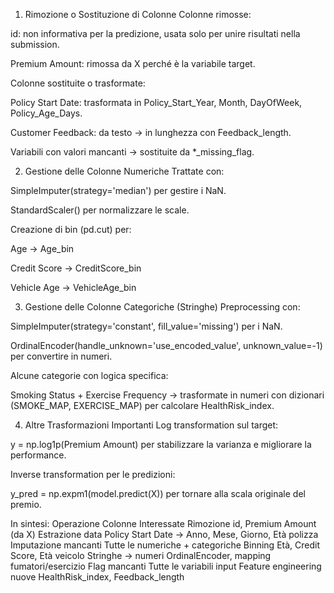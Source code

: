 1. Rimozione o Sostituzione di Colonne
Colonne rimosse:

id: non informativa per la predizione, usata solo per unire risultati nella submission.

Premium Amount: rimossa da X perché è la variabile target.

Colonne sostituite o trasformate:

Policy Start Date: trasformata in Policy_Start_Year, Month, DayOfWeek, Policy_Age_Days.

Customer Feedback: da testo → in lunghezza con Feedback_length.

Variabili con valori mancanti → sostituite da *_missing_flag.

2. Gestione delle Colonne Numeriche
Trattate con:

SimpleImputer(strategy='median') per gestire i NaN.

StandardScaler() per normalizzare le scale.

Creazione di bin (pd.cut) per:

Age → Age_bin

Credit Score → CreditScore_bin

Vehicle Age → VehicleAge_bin

3. Gestione delle Colonne Categoriche (Stringhe)
Preprocessing con:

SimpleImputer(strategy='constant', fill_value='missing') per i NaN.

OrdinalEncoder(handle_unknown='use_encoded_value', unknown_value=-1) per convertire in numeri.

Alcune categorie con logica specifica:

Smoking Status + Exercise Frequency → trasformate in numeri con dizionari (SMOKE_MAP, EXERCISE_MAP) per calcolare HealthRisk_index.

4. Altre Trasformazioni Importanti
Log transformation sul target:

y = np.log1p(Premium Amount) per stabilizzare la varianza e migliorare la performance.

Inverse transformation per le predizioni:

y_pred = np.expm1(model.predict(X)) per tornare alla scala originale del premio.

In sintesi:
Operazione	Colonne Interessate
Rimozione	id, Premium Amount (da X)
Estrazione data	Policy Start Date → Anno, Mese, Giorno, Età polizza
Imputazione mancanti	Tutte le numeriche + categoriche
Binning	Età, Credit Score, Età veicolo
Stringhe → numeri	OrdinalEncoder, mapping fumatori/esercizio
Flag mancanti	Tutte le variabili input
Feature engineering nuove	HealthRisk_index, Feedback_length
